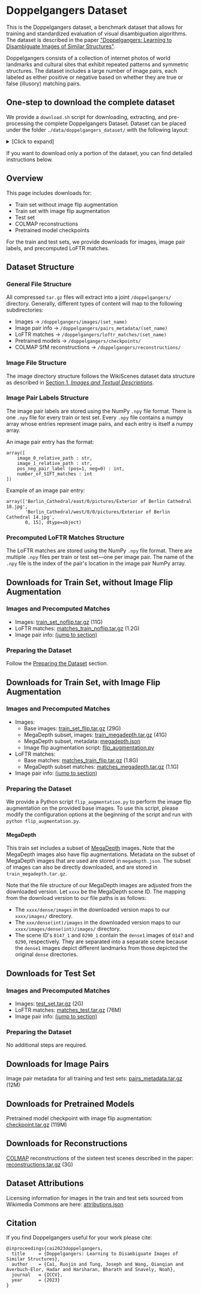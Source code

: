 # Doppelgangers Dataset

This is the Doppelgangers dataset, a benchmark dataset that allows for training and standardized evaluation of visual disambiguation algorithms. The dataset is described in the paper ["Doppelgangers: Learning to Disambiguate Images of Similar Structures"](https://doppelgangers-3d.github.io).

Doppelgangers consists of a collection of internet photos of world landmarks and cultural sites that exhibit repeated patterns and symmetric structures. The dataset includes a large number of image pairs, each labeled as either positive or negative based on whether they are true or false (illusory) matching pairs.

## One-step to download the complete dataset
We provide a `download.sh` script for downloading, extracting, and pre-processing the complete Doppelgangers Dataset. Dataset can be placed under the folder `./data/doppelgangers_dataset/` with the following layout:
<details>
<summary>[Click to expand]</summary>

```
|---doppelgangers
    |---images
        |---test_set
            |---...
        |---train_set_flip
            |---...
        |---train_set_noflip
            |---...
        |---train_megadepth
            |---...
    |---loftr_matches
        |---test_set
            |---...
        |---train_set_flip
            |---...
        |---train_set_noflip
            |---...
        |---train_megadepth
            |---...
    |---pairs_metadata
        |---...
```
</details>

If you want to download only a portion of the dataset, you can find detailed instructions below.

## Overview

This page includes downloads for:
* Train set without image flip augmentation
* Train set with image flip augmentation
* Test set
* COLMAP reconstructions
* Pretrained model checkpoints

For the train and test sets, we provide downloads for images, image pair labels, and precomputed LoFTR matches.

## Dataset Structure

### General File Structure
All compressed `tar.gz` files will extract into a joint `/doppelgangers/` directory. Generally, different types of content will map to the following subdirectories:
* Images &rarr; `/doppelgangers/images/(set_name)`
* Image pair info &rarr; `/doppelgangers/pairs_metadata/(set_name)`
* LoFTR matches &rarr; `/doppelgangers/loftr_matches/(set_name)`
* Pretrained models &rarr; `/doppelgangers/checkpoints/`
* COLMAP SfM reconstructions &rarr; `/doppelgangers/reconstructions/`

### Image File Structure
The image directory structure follows the WikiScenes dataset data structure as described in [Section 1, *Images and Textual Descriptions*](https://github.com/tgxs002/wikiscenes#the-wikiscenes-dataset).

### Image Pair Labels Structure
The image pair labels are stored using the NumPy `.npy` file format. There is one `.npy` file for every train or test set. Every `.npy` file contains a numpy array whose entries represent image pairs, and each entry is itself a numpy array.

An image pair entry has the format:
```
array([
    image_0_relative_path : str,
    image_1_relative_path : str,
    pos_neg_pair_label (pos=1, neg=0) : int,
    number_of_SIFT_matches : int
])
```

Example of an image pair entry:
```
array(['Berlin_Cathedral/east/0/pictures/Exterior of Berlin Cathedral 18.jpg',
       'Berlin_Cathedral/west/0/0/pictures/Exterior of Berlin Cathedral 14.jpg',
       0, 15], dtype=object)
```

### Precomputed LoFTR Matches Structure
The LoFTR matches are stored using the NumPy `.npy` file format. There are multiple `.npy` files per train or test set—one per image pair. The name of the `.npy` file is the index of the pair's location in the image pair NumPy array. 



## Downloads for Train Set, without Image Flip Augmentation
### Images and Precomputed Matches
* Images: [train_set_noflip.tar.gz](https://doppelgangers.cs.cornell.edu/dataset/train_set_noflip.tar.gz) (11G)
* LoFTR matches: [matches_train_noflip.tar.gz](https://doppelgangers.cs.cornell.edu/dataset/matches_train_noflip.tar.gz) (1.2G)
* Image pair info: [(jump to section)](#downloads-for-image-pairs)

### Preparing the Dataset
Follow the [Preparing the Dataset](#preparing-the-dataset-1) section.

## Downloads for Train Set, with Image Flip Augmentation
### Images and Precomputed Matches
* Images:
  * Base images: [train_set_flip.tar.gz](https://doppelgangers.cs.cornell.edu/dataset/train_set_flip.tar.gz) (29G)
  * MegaDepth subset, images: [train_megadepth.tar.gz](https://doppelgangers.cs.cornell.edu/dataset/train_megadepth.tar.gz) (41G)
  * MegaDepth subset, metadata: [megadepth.json](https://doppelgangers.cs.cornell.edu/dataset/megadepth.json)
  * Image flip augmentation script: [flip_augmentation.py](https://doppelgangers.cs.cornell.edu/dataset/flip_augmentation.py)
* LoFTR matches:
  * Base matches: [matches_train_flip.tar.gz](https://doppelgangers.cs.cornell.edu/dataset/matches_train_flip.tar.gz) (1.8G)
  * MegaDepth subset matches: [matches_megadepth.tar.gz](https://doppelgangers.cs.cornell.edu/dataset/matches_megadepth.tar.gz) (1.1G)
* Image pair info: [(jump to section)](#downloads-for-image-pairs)

### Preparing the Dataset
We provide a Python script `flip_augmentation.py` to perform the image flip augmentation on the provided base images. To use this script, please modify the configuration options at the beginning of the script and run with `python flip_augmentation.py`.

#### MegaDepth
This train set includes a subset of [MegaDepth](https://www.cs.cornell.edu/projects/megadepth/) images. Note that the MegaDepth images also have flip augmentations. Metadata on the subset of MegaDepth images that are used are stored in `megadepth.json`. The subset of images can also be directly downloaded, and are stored in `train_megadepth.tar.gz`.

Note that the file structure of our MegaDepth images are adjusted from the downloaded version. Let `xxxx` be the MegaDepth scene ID. The mapping from the download version to our file paths is as follows:
* The `xxxx/dense/images` in the downloaded version maps to our `xxxx/images/` directory.
* The `xxx/dense(int)/images` in the downloaded version maps to our `xxxx/images/dense(int)/images/` directory.
* The scene ID's `0147_1` and `0290_1` contain the `dense1` images of `0147` and `0290`, respectively. They are separated into a separate scene because the `dense1` images depict different landmarks from those depicted the original `dense` directories.

## Downloads for Test Set
### Images and Precomputed Matches
* Images: [test_set.tar.gz](https://doppelgangers.cs.cornell.edu/dataset/test_set.tar.gz) (2G)
* LoFTR matches: [matches_test.tar.gz](https://doppelgangers.cs.cornell.edu/dataset/matches_test.tar.gz) (76M)
* Image pair info: [(jump to section)](#downloads-for-image-pairs)

### Preparing the Dataset
No additional steps are required.

## Downloads for Image Pairs
Image pair metadata for all training and test sets: [pairs_metadata.tar.gz](https://doppelgangers.cs.cornell.edu/dataset/pairs_metadata.tar.gz) (12M)


## Downloads for Pretrained Models
Pretrained model checkpoint with image flip augmentation: [checkpoint.tar.gz](https://doppelgangers.cs.cornell.edu/dataset/checkpoint.tar.gz) (119M)


## Downloads for Reconstructions
[COLMAP](https://colmap.github.io/) reconstructions of the sixteen test scenes described in the paper: [reconstructions.tar.gz](https://doppelgangers.cs.cornell.edu/dataset/reconstructions.tar.gz) (3G)

## Dataset Attributions
Licensing information for images in the train and test sets sourced from Wikimedia Commons are here: [attributions.json](https://doppelgangers.cs.cornell.edu/dataset/attributions.json)


## Citation

If you find Doppelgangers useful for your work please cite:
```
@inproceedings{cai2023doppelgangers,
  title     = {Doppelgangers: Learning to Disambiguate Images of Similar Structures},
  author    = {Cai, Ruojin and Tung, Joseph and Wang, Qianqian and Averbuch-Elor, Hadar and Hariharan, Bharath and Snavely, Noah},
  journal   = {ICCV},
  year      = {2023}
}
```
